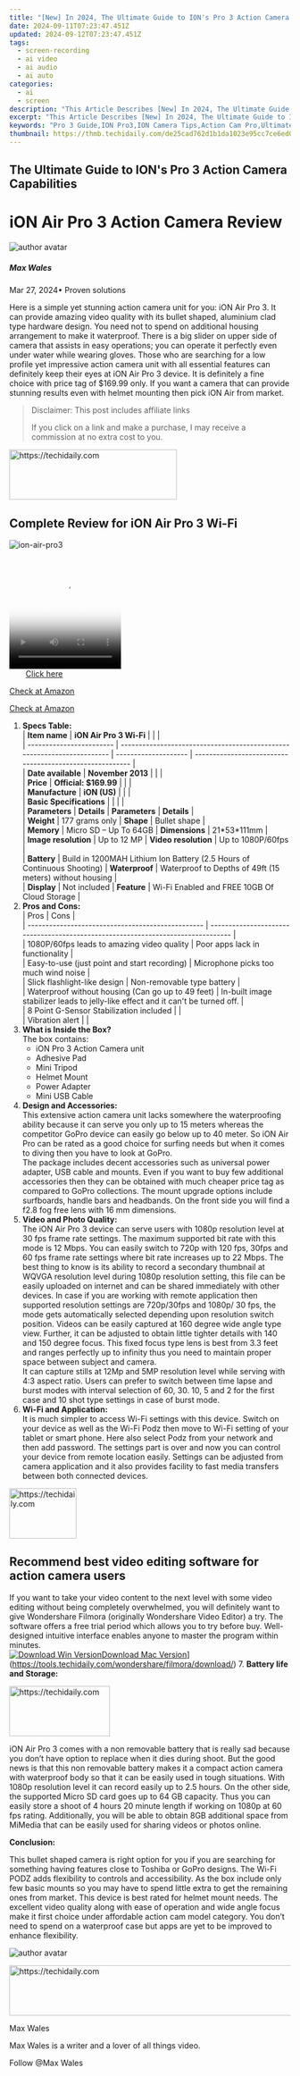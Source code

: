 ```yaml
---
title: "[New] In 2024, The Ultimate Guide to ION's Pro 3 Action Camera Capabilities"
date: 2024-09-11T07:23:47.451Z
updated: 2024-09-12T07:23:47.451Z
tags: 
  - screen-recording
  - ai video
  - ai audio
  - ai auto
categories: 
  - ai
  - screen
description: "This Article Describes [New] In 2024, The Ultimate Guide to ION's Pro 3 Action Camera Capabilities"
excerpt: "This Article Describes [New] In 2024, The Ultimate Guide to ION's Pro 3 Action Camera Capabilities"
keywords: "Pro 3 Guide,ION Pro3,ION Camera Tips,Action Cam Pro,Ultimate Pro3 Guide,Capabilities ION3,Pro3 ION Guide"
thumbnail: https://thmb.techidaily.com/de25cad762d1b1da1023e95cc7ce6ed0cc716ab658bda48c421a9e8a9c4e4418.png
---
```


## The Ultimate Guide to ION's Pro 3 Action Camera Capabilities

# iON Air Pro 3 Action Camera Review

![author avatar](https://images.wondershare.com/filmora/article-images/max-wales-author.jpg)

##### Max Wales

 Mar 27, 2024• Proven solutions

 Here is a simple yet stunning action camera unit for you: iON Air Pro 3\. It can provide amazing video quality with its bullet shaped, aluminium clad type hardware design. You need not to spend on additional housing arrangement to make it waterproof. There is a big slider on upper side of camera that assists in easy operations; you can operate it perfectly even under water while wearing gloves. Those who are searching for a low profile yet impressive action camera unit with all essential features can definitely keep their eyes at iON Air Pro 3 device. It is definitely a fine choice with price tag of $169.99 only. If you want a camera that can provide stunning results even with helmet mounting then pick iON Air from market.


>  Disclaimer: This post includes affiliate links
>
>  If you click on a link and make a purchase, I may receive a commission at no extra cost to you.
>







<!-- affiliate ads begin -->
<a href="https://aligracehair.sjv.io/c/5597632/2135399/19272" target="_top" id="2135399">
  <img src="//a.impactradius-go.com/display-ad/19272-2135399" border="0" alt="https://techidaily.com" width="300" height="90"/>
</a>
<img height="0" width="0" src="https://aligracehair.sjv.io/i/5597632/2135399/19272" style="position:absolute;visibility:hidden;" border="0" />
<!-- affiliate ads end -->




## Complete Review for iON Air Pro 3 Wi-Fi

![ion-air-pro3](https://images.wondershare.com/filmora/article-images/ion-air-pro3.jpg)





<!-- affiliate ads begin -->
<span id="1743243">
					<video width="200" height="200" style="cursor:pointer"
           poster="//a.impactradius-go.com/display-clicktoplayimage/1743243.png"
           onclick="if(!this.playClicked){this.play();this.setAttribute('controls',true);this.playClicked=true;}">
	   <source src="//a.impactradius-go.com/display-ad/19272-1743243">
	   <img src="//a.impactradius-go.com/display-clicktoplayimage/1743243.png" style="border: none; height: 100%; width: 100%; object-fit: contain">
	</video>
	<div style="width:125px;text-align:center"><a href="javascript:window.open(decodeURIComponent('https%3A%2F%2Faligracehair.sjv.io%2Fc%2F5597632%2F1743243%2F19272'), '_blank');void(0);">Click here</a></div>
</span>
<img height="0" width="0" src="https://imp.pxf.io/i/5597632/1743243/19272" style="position:absolute;visibility:hidden;" border="0" />
<!-- affiliate ads end -->




[Check at Amazon]( https://www.amazon.com/gp/product/B00H8H7MU4/ref=as%5Fli%5Ftl?ie=UTF8&tag=vs-flora-20&camp=1789&creative=9325&linkCode=as2&creativeASIN=B00H8H7MU4&linkId=57ebbae6fea3b5b36db500ba411ab485)

[Check at Amazon](https://www.amazon.com/gp/product/B00H8H7MU4/ref=as%5Fli%5Ftl?ie=UTF8&tag=vs-flora-20&camp=1789&creative=9325&linkCode=as2&creativeASIN=B00H8H7MU4&linkId=e6660d0d0724fe7eea7b8576b71b81b6
)

1. **Specs Table:**  
| **Item name**            | **iON Air Pro 3 Wi-Fi**                                                 |                      |                                                          |  
| ------------------------ | ----------------------------------------------------------------------- | -------------------- | -------------------------------------------------------- |  
| **Date available**       | **November 2013**                                                       |                      |                                                          |  
| **Price**                | **Official: $169.99**                                                   |                      |                                                          |  
| **Manufacture**          | **iON (US)**                                                            |                      |                                                          |  
| **Basic Specifications** |                                                                         |                      |                                                          |  
| **Parameters**           | **Details**                                                             | **Parameters**       | **Details**                                              |  
| **Weight**               | 177 grams only                                                          | **Shape**            | Bullet shape                                             |  
| **Memory**               | Micro SD – Up To 64GB                                                   | **Dimensions**       | 21\*53\*111mm                                            |  
| **Image resolution**     | Up to 12 MP                                                             | **Video resolution** | Up to 1080P/60fps                                        |  
| **Battery**              | Build in 1200MAH Lithium Ion Battery (2.5 Hours of Continuous Shooting) | **Waterproof**       | Waterproof to Depths of 49ft (15 meters) without housing |  
| **Display**              | Not included                                                            | **Feature**          | Wi-Fi Enabled and FREE 10GB Of Cloud Storage             |
2. **Pros and Cons:**  
| Pros                                              | Cons                                                                             |  
| ------------------------------------------------- | -------------------------------------------------------------------------------- |  
| 1080P/60fps leads to amazing video quality        | Poor apps lack in functionality                                                  |  
| Easy-to-use (just point and start recording)      | Microphone picks too much wind noise                                             |  
| Slick flashlight-like design                      | Non-removable type battery                                                       |  
| Waterproof without housing (Can go up to 49 feet) | In-built image stabilizer leads to jelly-like effect and it can't be turned off. |  
| 8 Point G-Sensor Stabilization included           |                                                                                  |  
| Vibration alert                                   |                                                                                  |
3. **What is Inside the Box?**  
 The box contains:  
   * iON Pro 3 Action Camera unit  
   * Adhesive Pad  
   * Mini Tripod  
   * Helmet Mount  
   * Power Adapter  
   * Mini USB Cable
4. **Design and Accessories:**  
 This extensive action camera unit lacks somewhere the waterproofing ability because it can serve you only up to 15 meters whereas the competitor GoPro device can easily go below up to 40 meter. So iON Air Pro can be rated as a good choice for surfing needs but when it comes to diving then you have to look at GoPro.  
 The package includes decent accessories such as universal power adapter, USB cable and mounts. Even if you want to buy few additional accessories then they can be obtained with much cheaper price tag as compared to GoPro collections. The mount upgrade options include surfboards, handle bars and headbands. On the front side you will find a f2.8 fog free lens with 16 mm dimensions.
5. **Video and Photo Quality:**  
 The iON Air Pro 3 device can serve users with 1080p resolution level at 30 fps frame rate settings. The maximum supported bit rate with this mode is 12 Mbps. You can easily switch to 720p with 120 fps, 30fps and 60 fps frame rate settings where bit rate increases up to 22 Mbps. The best thing to know is its ability to record a secondary thumbnail at WQVGA resolution level during 1080p resolution setting, this file can be easily uploaded on internet and can be shared immediately with other devices. In case if you are working with remote application then supported resolution settings are 720p/30fps and 1080p/ 30 fps, the mode gets automatically selected depending upon resolution switch position. Videos can be easily captured at 160 degree wide angle type view. Further, it can be adjusted to obtain little tighter details with 140 and 150 degree focus. This fixed focus type lens is best from 3.3 feet and ranges perfectly up to infinity thus you need to maintain proper space between subject and camera.  
 It can capture stills at 12Mp and 5MP resolution level while serving with 4:3 aspect ratio. Users can prefer to switch between time lapse and burst modes with interval selection of 60, 30\. 10, 5 and 2 for the first case and 10 shot type settings in case of burst mode.
6. **Wi-Fi and Application:**  
 It is much simpler to access Wi-Fi settings with this device. Switch on your device as well as the Wi-Fi Podz then move to Wi-Fi setting of your tablet or smart phone. Here also select Podz from your network and then add password. The settings part is over and now you can control your device from remote location easily. Settings can be adjusted from camera application and it also provides facility to fast media transfers between both connected devices.  





<!-- affiliate ads begin -->
<a href="https://aligracehair.sjv.io/c/5597632/2115925/19272" target="_top" id="2115925">
  <img src="//a.impactradius-go.com/display-ad/19272-2115925" border="0" alt="https://techidaily.com" width="120" height="90"/>
</a>
<img height="0" width="0" src="https://aligracehair.sjv.io/i/5597632/2115925/19272" style="position:absolute;visibility:hidden;" border="0" />
<!-- affiliate ads end -->




## Recommend best video editing software for action camera users

 If you want to take your video content to the next level with some video editing without being completely overwhelmed, you will definitely want to give Wondershare Filmora (originally Wondershare Video Editor) a try. The software offers a free trial period which allows you to try before buy. Well-designed intuitive interface enables anyone to master the program within minutes.  
[![Download Win Version](https://images.wondershare.com/filmora/guide/download-btn-win.jpg)](https://tools.techidaily.com/wondershare/filmora/download/)[Download Mac Version](https://images.wondershare.com/filmora/guide/download-btn-mac.jpg)](https://tools.techidaily.com/wondershare/filmora/download/)
7. **Battery life and Storage:**  




<!-- affiliate ads begin -->
<a href="https://aligracehair.sjv.io/c/5597632/2135397/19272" target="_top" id="2135397">
  <img src="//a.impactradius-go.com/display-ad/19272-2135397" border="0" alt="https://techidaily.com" width="180" height="90"/>
</a>
<img height="0" width="0" src="https://aligracehair.sjv.io/i/5597632/2135397/19272" style="position:absolute;visibility:hidden;" border="0" />
<!-- affiliate ads end -->




 iON Air Pro 3 comes with a non removable battery that is really sad because you don’t have option to replace when it dies during shoot. But the good news is that this non removable battery makes it a compact action camera with waterproof body so that it can be easily used in tough situations. With 1080p resolution level it can record easily up to 2.5 hours. On the other side, the supported Micro SD card goes up to 64 GB capacity. Thus you can easily store a shoot of 4 hours 20 minute length if working on 1080p at 60 fps rating. Additionally, you will be able to obtain 8GB additional space from MiMedia that can be easily used for sharing videos or photos online.

**Conclusion:**

 This bullet shaped camera is right option for you if you are searching for something having features close to Toshiba or GoPro designs. The Wi-Fi PODZ adds flexibility to controls and accessibility. As the box include only few basic mounts so you may have to spend little extra to get the remaining ones from market. This device is best rated for helmet mount needs. The excellent video quality along with ease of operation and wide angle focus make it first choice under affordable action cam model category. You don’t need to spend on a waterproof case but apps are yet to be improved to enhance flexibility.

![author avatar](https://images.wondershare.com/filmora/article-images/max-wales-author.jpg)





<!-- affiliate ads begin -->
<a href="https://aidotcom.pxf.io/c/5597632/2129043/19576" target="_top" id="2129043">
  <img src="//a.impactradius-go.com/display-ad/19576-2129043" border="0" alt="https://techidaily.com" width="728" height="90"/>
</a>
<img height="0" width="0" src="https://aidotcom.pxf.io/i/5597632/2129043/19576" style="position:absolute;visibility:hidden;" border="0" />
<!-- affiliate ads end -->




Max Wales

Max Wales is a writer and a lover of all things video.

Follow @Max Wales


<ins class="adsbygoogle"
     style="display:block"
     data-ad-format="autorelaxed"
     data-ad-client="ca-pub-7571918770474297"
     data-ad-slot="1223367746"></ins>



<ins class="adsbygoogle"
     style="display:block"
     data-ad-client="ca-pub-7571918770474297"
     data-ad-slot="8358498916"
     data-ad-format="auto"
     data-full-width-responsive="true"></ins>











